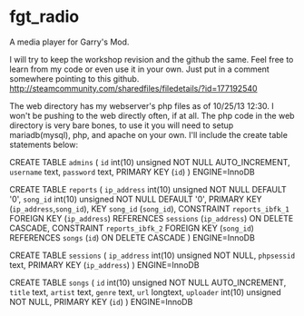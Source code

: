 fgt_radio
=========

A media player for Garry's Mod.

I will try to keep the workshop revision and the github the same.
Feel free to learn from my code or even use it in your own. 
Just put in a comment somewhere pointing to this github.
http://steamcommunity.com/sharedfiles/filedetails/?id=177192540

The web directory has my webserver's php files as of 10/25/13 12:30.
I won't be pushing to the web directly often, if at all.
The php code in the web directory is very bare bones, to use it you will need to setup mariadb(mysql), php, and apache on your own.
I'll include the create table statements below:

CREATE TABLE `admins` (
  `id` int(10) unsigned NOT NULL AUTO_INCREMENT,
  `username` text,
  `password` text,
  PRIMARY KEY (`id`)
) ENGINE=InnoDB

CREATE TABLE `reports` (
  `ip_address` int(10) unsigned NOT NULL DEFAULT '0',
  `song_id` int(10) unsigned NOT NULL DEFAULT '0',
  PRIMARY KEY (`ip_address`,`song_id`),
  KEY `song_id` (`song_id`),
  CONSTRAINT `reports_ibfk_1` FOREIGN KEY (`ip_address`) REFERENCES `sessions` (`ip_address`) ON DELETE CASCADE,
  CONSTRAINT `reports_ibfk_2` FOREIGN KEY (`song_id`) REFERENCES `songs` (`id`) ON DELETE CASCADE
) ENGINE=InnoDB

CREATE TABLE `sessions` (
  `ip_address` int(10) unsigned NOT NULL,
  `phpsessid` text,
  PRIMARY KEY (`ip_address`)
) ENGINE=InnoDB

CREATE TABLE `songs` (
  `id` int(10) unsigned NOT NULL AUTO_INCREMENT,
  `title` text,
  `artist` text,
  `genre` text,
  `url` longtext,
  `uploader` int(10) unsigned NOT NULL,
  PRIMARY KEY (`id`)
) ENGINE=InnoDB

